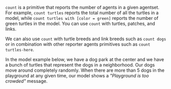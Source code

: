 `count` is a primitive that reports the number of agents in a given agentset. For example, `count turtles` reports the total number of all the turtles in a model, while  `count turtles with [color = green]` reports the number of green turtles in the model. You can use `count` with turtles, patches, and links. 



We can also use `count` with turtle breeds and link breeds such as `count dogs` or in combination with other reporter agents primitives such as `count turtles-here`.



In the model example below, we have a dog park at the center and we have a bunch of turtles that represent the dogs in a neighborhood. Our dogs move around completely randomly. When there are more than 5 dogs in the playground at any given time, our model shows a *"Playground is too crowded"* message.